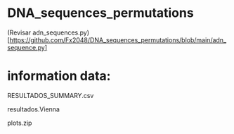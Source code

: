 # DNA_sequences_permutations
(Revisar adn_sequences.py)[https://github.com/Fx2048/DNA_sequences_permutations/blob/main/adn_sequence.py]

# information data:

RESULTADOS_SUMMARY.csv

resultados.Vienna

plots.zip
